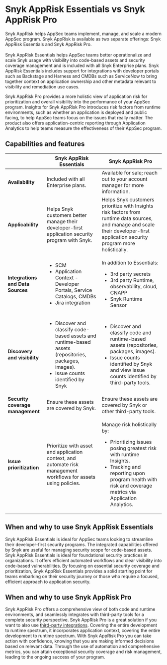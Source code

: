 # Snyk AppRisk Essentials vs Snyk AppRisk Pro

Snyk AppRisk helps AppSec teams implement, manage, and scale a modern AppSec program. Snyk AppRisk is available as two separate offerings: Snyk AppRisk Essentials and Snyk AppRisk Pro. \
\
Snyk AppRisk Essentials helps AppSec teams better operationalize and scale Snyk usage with visibility into code-based assets and security coverage management and is included with all Snyk Enterprise plans. Snyk AppRisk Essentials includes support for integrations with developer portals such as Backstage and Harness and CMDBs such as ServiceNow to bring together context on application ownership and other metadata relevant to visibility and remediation use cases.

Snyk AppRisk Pro provides a more holistic view of application risk for prioritization and overall visibility into the performance of your AppSec program. Insights for Snyk AppRisk Pro introduces risk factors from runtime environments, such as whether an application is deployed and public facing, to help AppSec teams focus on the issues that really matter. The product also offers application-centric reporting through Application Analytics to help teams measure the effectiveness of their AppSec program.

## Capabilities and features

|                                   | Snyk AppRisk Essentials                                                                                                                                      | Snyk AppRisk Pro                                                                                                                                                                                                                  |
| --------------------------------- | ------------------------------------------------------------------------------------------------------------------------------------------------------------ | --------------------------------------------------------------------------------------------------------------------------------------------------------------------------------------------------------------------------------- |
| **Availability**                  | Included with all Enterprise plans.                                                                                                                          | Available for sale; reach out to your account manager for more information.                                                                                                                                                       |
| **Applicability**                 | Helps Snyk customers better manage their developer-first application security program with Snyk.                                                             | Helps Snyk customers prioritize with Insights risk factors from runtime data sources, and manage and scale their developer-first application security program more holistically.                                                  |
| **Integrations and Data Sources** | <ul><li>SCM</li><li>Application Context - Developer Portals, Service Catalogs, CMDBs</li><li>Jira integration</li></ul>                                      | <p>In addition to Essentials:</p><ul><li>3rd party secrets</li><li>3rd party Runtime, observability, cloud, CNAPP</li><li>Snyk Runtime Sensor</li></ul>                                                                           |
| **Discovery and visibility**      | <ul><li>Discover and classify code-based assets and runtime-based assets (repositories, packages, images).</li><li>Issue counts identified by Snyk</li></ul> | <ul><li>Discover and classify code and runtime-based assets (repositories, packages, images).</li><li>Issue counts identified by Snyk and view issue counts identified by third-party tools.</li></ul>                            |
| **Security coverage management**  | Ensure these assets are covered by Snyk.                                                                                                                     | Ensure these assets are covered by Snyk or other third-party tools.                                                                                                                                                               |
| **Issue prioritization**          | Prioritize with asset and application context, and automate risk management workflows for assets using policies.                                             | <p>Manage risk holistically by:</p><ul><li>Prioritizing issues posing greatest risk with runtime Insights.</li><li>Tracking and reporting upon program health with risk and coverage metrics via Application Analytics.</li></ul> |

## When and why to use Snyk AppRisk Essentials

Snyk AppRisk Essentials is ideal for AppSec teams looking to streamline their developer-first security programs. The integrated capabilities offered by Snyk are useful for managing security scope for code-based assets. Snyk AppRisk Essentials is ideal for foundational security practices in organizations. It offers efficient automated workflows and clear visibility into code-based vulnerabilities. By focusing on essential security coverage and prioritization, Snyk AppRisk Essentials provides a solid starting point for teams embarking on their security journey or those who require a focused, efficient approach to application security.

## When and why to use Snyk AppRisk Pro

Snyk AppRisk Pro offers a comprehensive view of both code and runtime environments, and seamlessly integrates with third-party tools for a complete security perspective. Snyk AppRisk Pro is a great solution if you want to also use [third-party integrations](../../manage-risk/snyk-apprisk/integrations-for-snyk-apprisk/connect-a-third-party-integration.md). Covering the entire development to runtime spectrum, it incorporates application context, covering the entire development to runtime spectrum. With Snyk AppRisk Pro you can take action with confidence, knowing that you are making informed decisions based on relevant data. Through the use of automation and comprehensive metrics, you can attain exceptional security coverage and risk management, leading to the ongoing success of your program.

